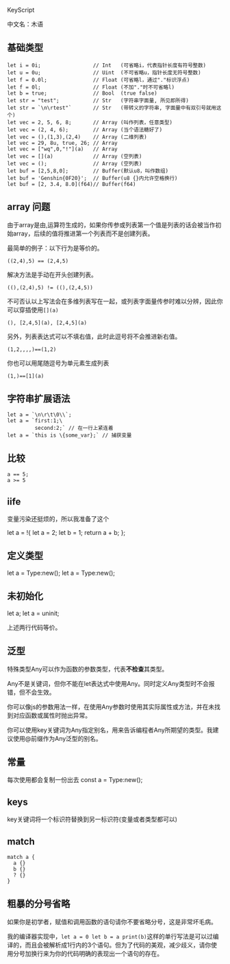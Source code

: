 KeyScript

中文名：木语

## 基础类型

```
let i = 0i;                 // Int   (可省略i，代表指针长度有符号整数)
let u = 0u;                 // Uint  (不可省略u，指针长度无符号整数)
let f = 0.0l;               // Float (可省略l，通过"."标识浮点)
let f = 0l;                 // Float (不加"."时不可省略l)
let b = true;               // Bool  (true false)
let str = "test";           // Str   (字符串字面量, 所见即所得)
let str = `\n\rtest"`       // Str   (带转义的字符串, 字面量中有双引号就用这个)
let vec = 2, 5, 6, 8;       // Array (叫作列表，任意类型)
let vec = (2, 4, 6);        // Array (当个语法糖好了)
let vec = (),(1,3),(2,4)    // Array (二维列表)
let vec = 29, 8u, true, 26; // Array
let vec = ["wq",0,"!"](a)   // Array
let vec = [](a)             // Array (空列表)
let vec = ();               // Array (空列表)
let buf = [2,5,8,0];        // Buffer(默认u8，叫作数组)
let buf = 'Genshin{0F20}';  // Buffer(u8 {}内允许空格换行)
let buf = [2, 3.4, 8.0](f64)// Buffer(f64)

```

## array 问题

由于array是由,运算符生成的，如果你传参或列表第一个值是列表的话会被当作初始array，后续的值将推进第一个列表而不是创建列表。

最简单的例子：以下行为是等价的。

`((2,4),5) == (2,4,5)`

解决方法是手动在开头创建列表。

`((),(2,4),5) != ((),(2,4,5))`

不可否认以上写法会在多维列表写在一起，或列表字面量传参时难以分辨，因此你可以穿插使用`[](a)`

`(), [2,4,5](a), [2,4,5](a)`

另外，列表表达式可以不填右值，此时此逗号将不会推进新右值。

`(1,2,,,,)==(1,2)`

你也可以用尾随逗号为单元素生成列表

`(1,)==[1](a)`

## 字符串扩展语法

```
let a = `\n\r\t\0\\`;
let a = `first:1;\
         second:2;` // 在一行上紧连着
let a = `this is \{some_var};` // 捕获变量
```

## 比较

```
a == 5;
a >= 5
```

## iife

变量污染还挺烦的，所以我准备了这个

let a = !{
  let a = 2;
  let b = 1;
  return a + b;
};

## 定义类型

let a = Type:new();
let a = Type:new();

## 未初始化

let a;
let a = uninit;

上述两行代码等价。

## 泛型

特殊类型Any可以作为函数的参数类型，代表**不检查**其类型。

Any不是关键词，但你不能在let表达式中使用Any。同时定义Any类型时不会报错，但不会生效。

你可以像js的参数用法一样，在使用Any参数时使用其实际属性或方法，并在未找到对应函数或属性时抛出异常。

你可以使用key关键词为Any指定别名，用来告诉编程者Any所期望的类型。我建议使用@前缀作为Any泛型的别名。

## 常量
每次使用都会复制一份出去
const a = Type:new();

## keys
key关键词将一个标识符替换到另一标识符(变量或者类型都可以)

## match
```
match a {
  a {}
  b {}
  ? {}
}
```

## 粗暴的分号省略

如果你是初学者，赋值和调用函数的语句请你不要省略分号，这是非常坏毛病。

我的编译器实现中，`let a = 0 let b = a print(b)`这样的单行写法是可以过编译的，而且会被解析成1行内的3个语句。但为了代码的美观，减少歧义，请你使用分号加换行来为你的代码明确的表现出一个语句的存在。